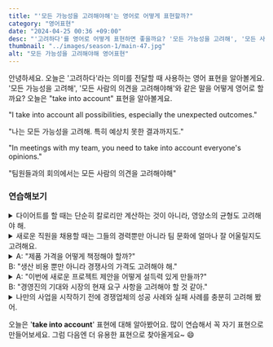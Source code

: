 ```yaml
---
title: "'모든 가능성을 고려해야해'는 영어로 어떻게 표현할까?"
category: "영어표현"
date: "2024-04-25 00:36 +09:00"
desc: "'고려하다'를 영어로 어떻게 표현하면 좋을까요? '모든 가능성을 고려해', '모든 사람의 의견을 고려해야 해' 등을 영어로 표현하는 법을 배워봅시다. 다양한 예문을 통해서 연습하고 본인의 표현으로 만들어 보세요."
thumbnail: "../images/season-1/main-47.jpg"
alt: "모든 가능성을 고려해야해 영어표현"
---
```


안녕하세요. 오늘은 '고려하다'라는 의미를 전달할 때 사용하는 영어 표현을 알아볼게요. '모든 가능성을 고려해', '모든 사람의 의견을 고려해야해'와 같은 말을 어떻게 영어로 할까요? 오늘은 "take into account" 표현을 알아볼게요.

"I take into account all possibilities, especially the unexpected outcomes."

"나는 모든 가능성을 고려해. 특히 예상치 못한 결과까지도."

"In meetings with my team, you need to take into account everyone's opinions."

"팀원들과의 회의에서는 모든 사람의 의견을 고려해야해"

### 연습해보기

<details>
<summary>다이어트를 할 때는 단순히 칼로리만 계산하는 것이 아니라, 영양소의 균형도 고려해야 해.</summary>
<span>When dieting, it's not just about counting calories. You should also take into account the balance of nutrients.</span>

</details>

<details>
<summary>새로운 직원을 채용할 때는 그들의 경력뿐만 아니라 팀 문화에 얼마나 잘 어울릴지도 고려해요.</summary>
<span>When hiring new staff, I take into account not only their career history but also how well they fit into our team culture.</span>

</details>

<details>
<summary>A: "제품 가격을 어떻게 책정해야 할까?"<br>B: "생산 비용 뿐만 아니라 경쟁사의 가격도 고려해야 해."</summary>
<span>A: "How should we price our product?"<br>B: "We need to take into account not only the cost of production but also our competitors’ prices."</span>
</details>

<details>
<summary>A: "이번에 새로운 프로젝트 제안을 어떻게 설득력 있게 만들까?"<br>B: "경영진의 기대와 시장의 현재 요구 사항을 고려해야 할 것 같아."</summary>
<span>A: "How can we make our new project proposal more persuasive?"<br>B: "We should take into account the expectations of management and the current market demands."</span>
</details>

<details>
<summary>나만의 사업을 시작하기 전에 경쟁업체의 성공 사례와 실패 사례를 충분히 고려해 봤어.</summary>
<span>Before starting my own business, I took into account the successes and failures of competitors.</span>
</details>

오늘은 '**take into account**' 표현에 대해 알아봤어요. 많이 연습해서 꼭 자기 표현으로 만들어보세요. 그럼 다음엔 더 유용한 표현으로 찾아올게요~ 😄
